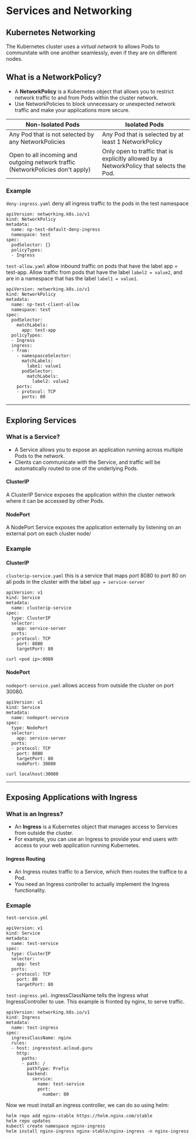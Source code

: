 # Services and Networking

## Kubernetes Networking
The Kubernetes cluster uses a *virtual network* to allows Pods to communitate with one another seamlessly, even if they are on different nodes.

## What is a NetworkPolicy?
- A **NetworkPolicy** is a Kubernetes object that allows you to restrict network traffic to and from Pods within the cluster network.
- Use NetworkPolicies to block unnecessary or unexpected network traffic and make your applications more secure.

| Non-Isolated Pods                                                               | Isolated Pods                                                                            |
| ------------------------------------------------------------------------------- | ---------------------------------------------------------------------------------------- |
| Any Pod that is not selected by any NetworkPolicies                             | Any Pod that is selected by at least 1 NetworkPolicy                                     |
| Open to all incoming and outgoing network traffic (NetworkPolicies don't apply) | Only open to traffic that is explicitly allowed by a NetworkPolicy that selects the Pod. |

### Example 
`deny-ingress.yaml` deny all ingress traffic to the pods in the test namespace
```
apiVersion: networking.k8s.io/v1
kind: NetworkPolicy
metadata:
  name: np-test-default-deny-ingress
  namespace: test
spec:
  podSelector: {}
  policyTypes:
  - Ingress
```

`test-allow.yaml` allow inbound traffic on pods that have the label app = test-app. Allow traffic from pods that have the label `label2 = value2`, and are in a namespace that has the label `label1 = value1`.
```
apiVersion: networking.k8s.io/v1
kind: NetworkPolicy
metadata:
  name: np-test-client-allow
  namespace: test
spec:
  podSelector:
    matchLabels:
      app: test-app
  policyTypes:
  - Ingress
  ingress:
  - from:
    - namespasceSelector:
      matchLabels:
        labe1: value1 
      podSelector:
        matchLabels:
          label2: value2
    ports:
    - protocol: TCP
      ports: 80
```
---
## Exploring Services
### What is a Service? 
- A Service allows you to expose an application running across multiple Pods to the network.
- Clients can communicate with the Service, and traffic will be automatically routed to one of the underlying Pods.

#### ClusterIP
A ClusterIP Service exposes the application within the cluster network where it can be accessed by other Pods.

#### NodePort
A NodePort Service exposes the application externally by listening on an external port on each cluster node/

### Example
#### ClusterIP
`clusterip-service.yaml` this is a service that maps port 8080 to port 80 on all pods in the cluster with the label `app = service-server`
```
apiVersion: v1
kind: Service
metadata:
  name: clusterip-service
spec:
  type: ClusterIP
  selector:
    app: service-server
  ports:
  - protocol: TCP
    port: 8080
    targetPort: 80
```
`curl <pod ip>:8080`

#### NodePort
`nodeport-service.yaml` allows access from outside the cluster on port 30080.
```
apiVersion: v1
kind: Service
metadata:
  name: nodeport-service
spec:
  type: NodePort
  selector:
    app: service-server
  ports:
  - protocol: TCP
    port: 8080
    targetPort: 80
    nodePort: 30080
```
`curl localhost:30080`

---
## Exposing Applications with Ingress
### What is an Ingress?
- An **Ingress** is a Kubernetes object that manages access to Services from outside the cluster.
- For example, you can use an Ingress to provide your end users with access to your web application running Kubernetes. 

#### Ingress Routing
- An Ingress routes traffic to a Service, which then routes the traffice to a Pod.
- You need an Ingress controller to actually implement the Ingress functionality. 

### Exmaple
`test-service.yml`
```
apiVersion: v1
kind: Service
metadata:
  name: test-service
spec:
  type: ClusterIP
  selector:
    app: test
  ports:
  - protocol: TCP
    port: 80
    targetPort: 80
```
`test-ingress.yml`. ingressClassName tells the Ingress what IngressController to use. This example is fronted by nginx, to serve traffic. 
```
apiVersion: networking.k8s.io/v1
kind: Ingress
metadata:
  name: test-ingress
spec:
  ingressClassName: nginx
  rules:
  - host: ingresstest.acloud.guru
    http:
      paths:
      - path: /
        pathType: Prefix
        backend:
          service:
            name: test-service
            port:
              number: 80
```
Now we must install an ingress controller, we can do so using helm:
```
helm repo add nginx-stable https://helm.nginx.com/stable
helm repo updates
kubectl create namespace nginx-ingress
helm install nginx-ingress nginx-stable/nginx-ingress -n nginx-ingress
```